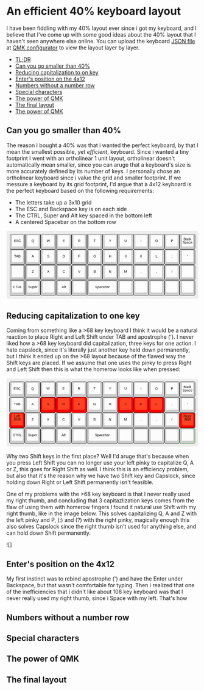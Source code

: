 # An efficient 40% keyboard layout
I have been fiddling with my 40% layout ever since i got my keyboard, and I believe that I've come up with some good ideas about the 40% layout that I haven't seen anywhere else online. You can upload the keyboard [JSON file](https://github.com/EdvardSire/keyboard/blob/master/niu_mini_layout_planck_mit_mine.json) at [QMK configurator](https://config.qmk.fm/#/) to view the layout layer by layer.

* [TL;DR](https://github.com/EdvardSire/keyboard#the-final-layout)
* [Can you go smaller than 40%]()
* [Reducing capitalization to on key]()
* [Enter's position on the 4x12]()
* [Numbers without a number row]()
* [Special characters]()
* [The power of QMK]()
* [The final layout]()
* [The power of QMK](https://github.com/EdvardSire/keyboard#the-power-of-qmk)

## Can you go smaller than 40%
The reason I bought a 40% was that i wanted the perfect keyboard, by that I mean the smallest possible, yet *efficient*, keyboard. Since i wanted a tiny footprint I went with an ortholinear 1 unit layout, ortholinear doesn't automatically mean smaller, since you can aruge that a keyboard's size is more accurately defined by its number of keys. I personally chose an ortholinear keyboard since i value the grid and smaller footprint. If we messure a keyboard by its grid footprint, I'd argue that a 4x12 keyboard is the perfect keyboard based on the following requirements:

* The letters take up a 3x10 grid
* The ESC and Backspace key is on each side
* The CTRL, Super and Alt key spaced in the bottom left
* A centered Spacebar on the bottom row

![Initial keyboard](/images/keyboard-layout-initial.png)

## Reducing capitalization to one key
Coming from something like a >68 key keyboard I think it would be a natural reaction to place Right and Left Shift under TAB and apostrophe ('). I never liked how a >68 key keyboard did capitalization, three keys for one action. I hate capslock, since it's literally just another key held down permanently, but I think it ended up on the >68 layout because of the flawed way the Shift keys are placed. If we assume that one uses the pinky to press Right and Left Shift then this is what the homerow looks like when pressed:

![Shiftkey homerow](/images/keyboard-layout-shiftkey-homerow.png)

Why two Shift keys in the first place? Well I'd aruge that's because when you press Left Shift you can no longer use your left pinky to capitalize Q, A or Z, this goes for Right Shift as well. I think this is an efficiency problem, but also that it's the reason why we have two Shift key and Capslock, since holding down Right or Left Shift permanently isn't feasible.

One of my problems with the >68 key keyboard is that I never really used my right thumb, and concluding that 3 capitazlization keys comes from the flaw of using them with homerow fingers I found it natural use Shift with my right thumb, like in the image below. This solves capitalizing Q, A and Z with the left pinky and P, (:) and (?) with the right pinky, magically enough this also solves Capslock since the right thumb isn't used for anything else, and can hold down Shift permanently.

![]

## Enter's position on the 4x12
My first instinct was to rebind apostrophe (') and have the Enter under Backspace, but that wasn't comfortable for typing. Then i realized that one of the inefficiencies that i didn't like about 108 key keyboard was that I never really used my right thumb, since i Space with my left. That's how
## Numbers without a number row
## Special characters
## The power of QMK
## The final layout


